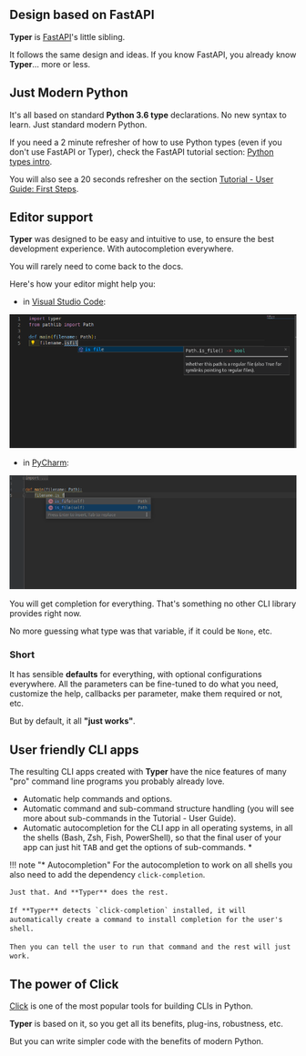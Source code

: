 ## Design based on **FastAPI**

**Typer** is <a href="https://fastapi.tiangolo.com" target="_blank">FastAPI</a>'s little sibling.

It follows the same design and ideas. If you know FastAPI, you already know **Typer**... more or less.

## Just Modern Python

It's all based on standard **Python 3.6 type** declarations. No new syntax to learn. Just standard modern Python.

If you need a 2 minute refresher of how to use Python types (even if you don't use FastAPI or Typer), check the FastAPI tutorial section: <a href="https://fastapi.tiangolo.com/python-types/" target="_blank">Python types intro</a>.

You will also see a 20 seconds refresher on the section [Tutorial - User Guide: First Steps](tutorial/first-steps.md).

## Editor support

**Typer** was designed to be easy and intuitive to use, to ensure the best development experience. With autocompletion everywhere.

You will rarely need to come back to the docs.

Here's how your editor might help you:

* in <a href="https://code.visualstudio.com/" target="_blank">Visual Studio Code</a>:

![editor support](img/vscode-completion.png)

* in <a href="https://www.jetbrains.com/pycharm/" target="_blank">PyCharm</a>:

![editor support](img/pycharm-completion.png)

You will get completion for everything. That's something no other CLI library provides right now.

No more guessing what type was that variable, if it could be `None`, etc.

### Short

It has sensible **defaults** for everything, with optional configurations everywhere. All the parameters can be fine-tuned to do what you need, customize the help, callbacks per parameter, make them required or not, etc.

But by default, it all **"just works"**.

## User friendly CLI apps

The resulting CLI apps created with **Typer** have the nice features of many "pro" command line programs you probably already love.

* Automatic help commands and options.
* Automatic command and sub-command structure handling (you will see more about sub-commands in the Tutorial - User Guide).
* Automatic autocompletion for the CLI app in all operating systems, in all the shells (Bash, Zsh, Fish, PowerShell), so that the final user of your app can just hit <kbd>TAB</kbd> and get the options of sub-commands. *

!!! note "* Autocompletion"
    For the autocompletion to work on all shells you also need to add the dependency `click-completion`.

    Just that. And **Typer** does the rest.
    
    If **Typer** detects `click-completion` installed, it will automatically create a command to install completion for the user's shell.

    Then you can tell the user to run that command and the rest will just work.

## The power of Click

<a href="https://click.palletsprojects.com" target="_blank">Click</a> is one of the most popular tools for building CLIs in Python.

**Typer** is based on it, so you get all its benefits, plug-ins, robustness, etc.

But you can write simpler code with the benefits of modern Python.

<!-- 

TODO

### Tested

* 100% <abbr title="The amount of code that is automatically tested">test coverage</abbr>.
* 100% <abbr title="Python type annotations, with this your editor and external tools can give you better support">type annotated</abbr> code base.
* Used in production applications. -->
